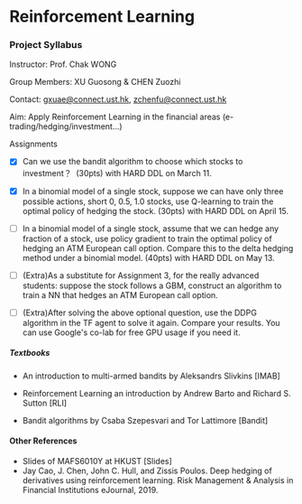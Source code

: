 # Reinforcement Learning
### Project Syllabus

Instructor: Prof. Chak WONG

Group Members: XU Guosong & CHEN Zuozhi

Contact: gxuae@connect.ust.hk, zchenfu@connect.ust.hk

Aim: Apply Reinforcement Learning in the financial areas (e-trading/hedging/investment…)

Assignments

-   [x] Can we use the bandit algorithm to choose which stocks to investment？  (30pts) with HARD DDL on March 11.
    
-   [x] In a binomial model of a single stock, suppose we can have only three possible actions, short 0, 0.5, 1.0 stocks, use Q-learning to train the optimal policy of hedging the stock. (30pts) with HARD DDL on April 15.
    
-   [ ] In a binomial model of a single stock, assume that we can hedge any fraction of a stock, use policy gradient to train the optimal policy of hedging an ATM European call option. Compare this to the delta hedging method under a binomial model. (40pts) with HARD DDL on May 13.
    
-   [ ] (Extra)As a substitute for Assignment 3, for the really advanced students: suppose the stock follows a GBM, construct an algorithm to train a NN that hedges an ATM European call option. 
    
-   [ ] (Extra)After solving the above optional question, use the DDPG algorithm in the TF agent to solve it again. Compare your results. You can use Google's co-lab for free GPU usage if you need it.
    

##### Textbooks

-   An introduction to multi-armed bandits by Aleksandrs Slivkins [IMAB]
    
-   Reinforcement Learning an introduction by Andrew Barto and Richard S. Sutton [RLI]
    
-   Bandit algorithms by Csaba Szepesvari and Tor Lattimore [Bandit]
    

#### Other References

-   Slides of MAFS6010Y at HKUST [Slides]
-   Jay Cao, J. Chen, John C. Hull, and Zissis Poulos. Deep hedging of derivatives using reinforcement
learning. Risk Management & Analysis in Financial Institutions eJournal, 2019.
